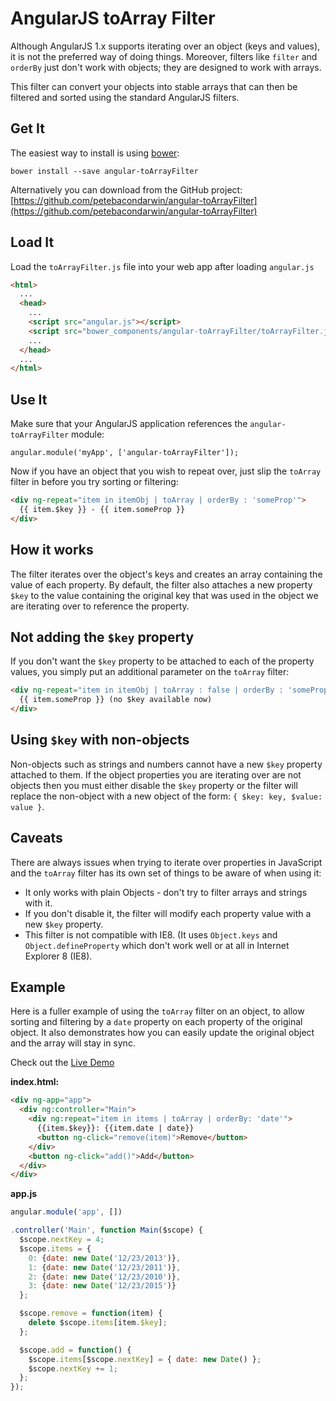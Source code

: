 # AngularJS toArray Filter

Although AngularJS 1.x supports iterating over an object (keys and values), it is
not the preferred way of doing things. Moreover, filters like `filter` and `orderBy`
just don't work with objects; they are designed to work with arrays.

This filter can convert your objects into stable arrays that can then be filtered and
sorted using the standard AngularJS filters.

## Get It

The easiest way to install is using [bower][bower]:

```
bower install --save angular-toArrayFilter
```

Alternatively you can download from the GitHub project:
[https://github.com/petebacondarwin/angular-toArrayFilter](https://github.com/petebacondarwin/angular-toArrayFilter)

## Load It

Load the `toArrayFilter.js` file into your web app after loading `angular.js`

```html
<html>
  ...
  <head>
    ...
    <script src="angular.js"></script>
    <script src="bower_components/angular-toArrayFilter/toArrayFilter.js"></script>
    ...
  </head>
  ...
</html>
```

## Use It

Make sure that your AngularJS application references the `angular-toArrayFilter` module:

```
angular.module('myApp', ['angular-toArrayFilter']);
```

Now if you have an object that you wish to repeat over, just slip the `toArray` filter in
before you try sorting or filtering:

```html
<div ng-repeat="item in itemObj | toArray | orderBy : 'someProp'">
  {{ item.$key }} - {{ item.someProp }}
</div>
```

## How it works

The filter iterates over the object's keys and creates an array containing the value of each
property. By default, the filter also attaches a new property `$key` to the value containing
the original key that was used in the object we are iterating over to reference the property.


## Not adding the `$key` property

If you don't want the `$key` property to be attached to each of the property values, you simply
put an additional parameter on the `toArray` filter:

```html
<div ng-repeat="item in itemObj | toArray : false | orderBy : 'someProp'">
  {{ item.someProp }} (no $key available now)
</div>
```

## Using `$key` with non-objects

Non-objects such as strings and numbers cannot have a new `$key` property attached to them.
If the object properties you are iterating over are not objects then you must either disable
the `$key` property or the filter will replace the non-object with a new object of the form:
`{ $key: key, $value: value }`.


## Caveats

There are always issues when trying to iterate over properties in JavaScript and the `toArray`
filter has its own set of things to be aware of when using it:

* It only works with plain Objects - don't try to filter arrays and strings with it.
* If you don't disable it, the filter will modify each property value with a new `$key` property.
* This filter is not compatible with IE8. (It uses `Object.keys` and `Object.defineProperty` which
  don't work well or at all in Internet Explorer 8 (IE8).


## Example

Here is a fuller example of using the `toArray` filter on an object, to allow sorting and filtering
by a `date` property on each property of the original object. It also demonstrates how you can easily
update the original object and the array will stay in sync.

Check out the [Live Demo][live-demo]


**index.html:**

```html
<div ng-app="app">
  <div ng:controller="Main">
    <div ng:repeat="item in items | toArray | orderBy: 'date'">
      {{item.$key}}: {{item.date | date}}
      <button ng-click="remove(item)">Remove</button>
    </div>
    <button ng-click="add()">Add</button>
  </div>
</div>
```

**app.js**

```js
angular.module('app', [])

.controller('Main', function Main($scope) {
  $scope.nextKey = 4;
  $scope.items = {
    0: {date: new Date('12/23/2013')},
    1: {date: new Date('12/23/2011')},
    2: {date: new Date('12/23/2010')},
    3: {date: new Date('12/23/2015')}
  };

  $scope.remove = function(item) {
    delete $scope.items[item.$key];
  };

  $scope.add = function() {
    $scope.items[$scope.nextKey] = { date: new Date() };
    $scope.nextKey += 1;
  };
});
```

[bower]: https://bower.io
[live-demo]: http://plnkr.co/edit/G69YqKb9ag1qPLVqE6wz?p=preview